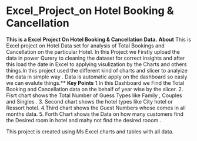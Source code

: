 # Excel_Project_on Hotel Booking & Cancellation
**This is a Excel Project On Hotel Booking &amp; Cancellation Data.**
**About**
This is Excel project on Hotel Data set for analysis of Total Bookings and Cancellation on the particular Hotel. In this Project we Firstly upload the data in power Qurery to cleaning the dataset for correct insights and after this load the date in Excel to applying visulization by the Charts and others things.In this project used the different kind of charts and slicer to analyize the data in simple way . Data is automatic apply on the dashboard so easly we can evalute things.**
**Key Points**
1.In this Dashboard we Find the Total Booking and Cancellation data on the behalf of year wise by the slicer.
2. Fisrt chart shows the Total Number of Guess Types like Family , Couples  and Singles .
3. Second chart shows the hotel types like City hotel or Ressort hotel.
4.Third chart shows the Guest Numbers whose comes in all months data.
5. Forth Chart shows the Data on how many customers find the Desired room in hotel and mahy not find the desired rooom .

This project is created using Ms Excel charts and tables with all data.






